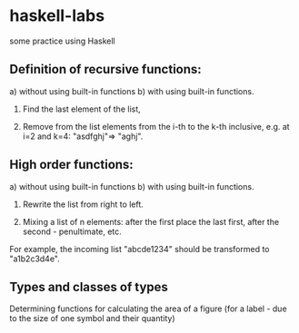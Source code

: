 # haskell-labs
some practice using Haskell

## Definition of recursive functions:

a) without using built-in functions
b) with using built-in functions.

1. Find the last element of the list,

2. Remove from the list elements from the i-th to the k-th inclusive, e.g. at i=2 and
k=4: "asdfghj"⇒ "aghj".


## High order functions:

a) without using built-in functions
b) with using built-in functions.

1. Rewrite the list from right to left.

2. Mixing a list of n elements: after the first place the last
first, after the second - penultimate, etc. 

For example, the incoming list "abcde1234" should be transformed to "a1b2c3d4e".

## Types and classes of types

Determining functions for calculating the area of ​​a figure (for a label - due to the size of one symbol and their
quantity)
